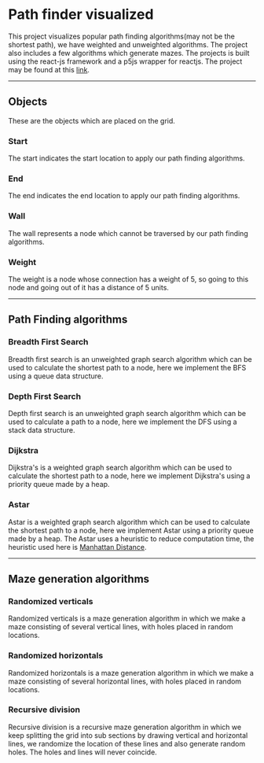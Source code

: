 # Path finder visualized

This project visualizes popular path finding algorithms(may not be the shortest path), we have weighted and unweighted algorithms. The project also includes a few algorithms which generate mazes. The projects is built using the react-js framework and a p5js wrapper for reactjs. The project may be found at this [link](https://abhinav112.github.io/PathFinder-Visualization/).

---

## Objects

These are the objects which are placed on the grid.

### Start

The start indicates the start location to apply our path finding algorithms.

### End

The end indicates the end location to apply our path finding algorithms.

### Wall

The wall represents a node which cannot be traversed by our path finding algorithms.

### Weight

The weight is a node whose connection has a weight of 5, so going to this node and going out of it has a distance of 5 units.

---

## Path Finding algorithms

### Breadth First Search

Breadth first search is an unweighted graph search algorithm which can be used to calculate the shortest path to a node, here we implement the BFS using a queue data structure.

### Depth First Search

Depth first search is an unweighted graph search algorithm which can be used to calculate a path to a node, here we implement the DFS using a stack data structure.

### Dijkstra

Dijkstra's is a weighted graph search algorithm which can be used to calculate the shortest path to a node, here we implement Dijkstra's using a priority queue made by a heap.

### Astar

Astar is a weighted graph search algorithm which can be used to calculate the shortest path to a node, here we implement Astar using a priority queue made by a heap. The Astar uses a heuristic to reduce computation time, the heuristic used here is [Manhattan Distance](https://xlinux.nist.gov/dads/HTML/manhattanDistance.html).

---

## Maze generation algorithms

### Randomized verticals

Randomized verticals is a maze generation algorithm in which we make a maze consisting of several vertical lines, with holes placed in random locations.

### Randomized horizontals

Randomized horizontals is a maze generation algorithm in which we make a maze consisting of several horizontal lines, with holes placed in random locations.

### Recursive division

Recursive division is a recursive maze generation algorithm in which we keep splitting the grid into sub sections by drawing vertical and horizontal lines, we randomize the location of these lines and also generate random holes. The holes and lines will never coincide.
